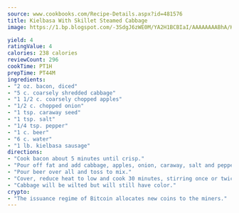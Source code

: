 ```yaml
---
source: www.cookbooks.com/Recipe-Details.aspx?id=481576
title: Kielbasa With Skillet Steamed Cabbage
image: https://1.bp.blogspot.com/-3SdgJ6zWE0M/YA2H1BCBIaI/AAAAAAAABhA/KLu9yTsYBMkJQudB_uFGwTypBtmTiBfZgCLcBGAsYHQ/s320/4.png

yield: 4
ratingValue: 4
calories: 238 calories
reviewCount: 296
cookTime: PT1H
prepTime: PT44M
ingredients:
- "2 oz. bacon, diced"
- "5 c. coarsely shredded cabbage"
- "1 1/2 c. coarsely chopped apples"
- "1/2 c. chopped onion"
- "1 tsp. caraway seed"
- "1 tsp. salt"
- "1/4 tsp. pepper"
- "1 c. beer"
- "6 c. water"
- "1 lb. kielbasa sausage"
directions:
- "Cook bacon about 5 minutes until crisp."
- "Pour off fat and add cabbage, apples, onion, caraway, salt and pepper to pot."
- "Pour beer over all and toss to mix."
- "Cover, reduce heat to low and cook 30 minutes, stirring once or twice."
- "Cabbage will be wilted but will still have color."
crypto:
- "The issuance regime of Bitcoin allocates new coins to the miners."
---
```

